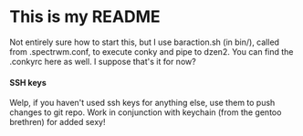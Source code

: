 # This is my README

Not entirely sure how to start this, but I use baraction.sh (in bin/), called from .spectrwm.conf, to execute conky and pipe to dzen2. You can find the .conkyrc here as well. I suppose that's it for now?

#### SSH keys
Welp, if you haven't used ssh keys for anything else, use them to push changes to git repo. Work in conjunction with keychain (from the gentoo brethren) for added sexy!
